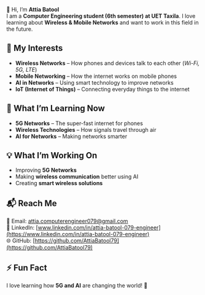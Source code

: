 👋 Hi, I’m **Attia Batool**  
I am a **Computer Engineering student (6th semester) at UET Taxila**. I love learning about **Wireless & Mobile Networks** and want to work in this field in the future.  

## 🌟 My Interests  
- **Wireless Networks** – How phones and devices talk to each other (*Wi-Fi, 5G, LTE*)  
- **Mobile Networking** – How the internet works on mobile phones  
- **AI in Networks** – Using smart technology to improve networks  
- **IoT (Internet of Things)** – Connecting everyday things to the internet  

## 📖 What I’m Learning Now  
- **5G Networks** – The super-fast internet for phones  
- **Wireless Technologies** – How signals travel through air  
- **AI for Networks** – Making networks smarter  

## 💡 What I’m Working On  
- Improving **5G Networks**  
- Making **wireless communication** better using AI  
- Creating **smart wireless solutions**  

## 📬 Reach Me  
📧 Email: [attia.computerengineer079@gmail.com](mailto:attia.computerengineer079@gmail.com)  
🔗 LinkedIn: [www.linkedin.com/in/attia-batool-079-engineer](https://www.linkedin.com/in/attia-batool-079-engineer)  
🌐 GitHub: [https://github.com/AttiaBatool79](https://github.com/AttiaBatool79)  

## ⚡ Fun Fact  
I love learning how **5G and AI** are changing the world! 🚀
